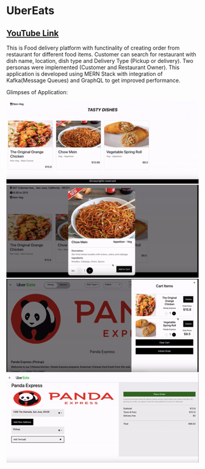 # UberEats

## [YouTube Link](https://www.youtube.com/watch?v=vONplcQzHvc&ab_channel=AkashRupapara)

This is Food delivery platform with functinality of creating order from restaurant for different food items. Customer can search for restaurant with dish name, location, dish type and Delivery Type (Pickup or delivery). Two personas were implemented (Customer and Restaurant Owner).
This application is developed using MERN Stack with integration of Kafka(Message Queues) and GraphQL to get improved performance.

Glimpses of Application:

![Alt text](frontend/public/1.png "Title")
![Alt text](frontend/public/2.png "Title")
![Alt text](frontend/public/3.png "Title")
![Alt text](frontend/public/4.png "Title")
